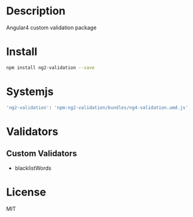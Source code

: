 # Description

Angular4 custom validation package

# Install

```bash
npm install ng2-validation --save
```
# Systemjs

```bash
'ng2-validation': 'npm:ng2-validation/bundles/ng4-validation.umd.js'
```

# Validators

## Custom Validators
- blacklistWords

# License

MIT
